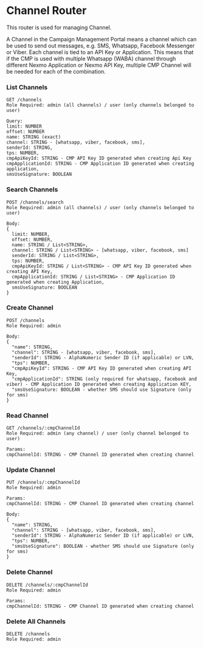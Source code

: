 # Channel Router
This router is used for managing Channel.

A Channel in the Campaign Management Portal means a channel which can be used to send out messages, e.g. SMS, Whatsapp, Facebook Messenger or Viber. Each channel is tied to an API Key or Application. This means that if the CMP is used with multiple Whatsapp (WABA) channel through different Nexmo Application or Nexmo API Key, multiple CMP Channel will be needed for each of the combination.


### List Channels
```
GET /channels
Role Required: admin (all channels) / user (only channels belonged to user)

Query:
limit: NUMBER
offset: NUMBER
name: STRING (exact)
channel: STRING - [whatsapp, viber, facebook, sms],
senderId: STRING,
tps: NUMBER,
cmpApiKeyId: STRING - CMP API Key ID generated when creating Api Key
cmpApplicationId: STRING - CMP Application ID generated when creating application,
smsUseSignature: BOOLEAN

```

### Search Channels
```
POST /channels/search
Role Required: admin (all channels) / user (only channels belonged to user)

Body:
{
  limit: NUMBER,
  offset: NUMBER,
  name: STRING / List<STRING>,
  channel: STRING / List<STRING> - [whatsapp, viber, facebook, sms]
  senderId: STRING / List<STRING>,
  tps: NUMBER,
  cmpApiKeyId: STRING / List<STRING> - CMP API Key ID generated when creating API Key,
  cmpApplicationId: STRING / List<STRING> - CMP Application ID generated when creating Application,
  smsUseSignature: BOOLEAN
}
```

### Create Channel
```
POST /channels
Role Required: admin

Body:
{
  "name": STRING,
  "channel": STRING - [whatsapp, viber, facebook, sms],
  "senderId": STRING - AlphaNumeric Sender ID (if applicable) or LVN,
  "tps": NUMBER,
  "cmpApiKeyId": STRING - CMP API Key ID generated when creating API Key,
  "cmpApplicationId": STRING (only required for whatsapp, facebook and viber) - CMP Application ID generated when creating Application KEY,
  "smsUseSignature: BOOLEAN - whether SMS should use Signature (only for sms)
}
```

### Read Channel
```
GET /channels/:cmpChannelId
Role Required: admin (any channel) / user (only channel belonged to user)

Params:
cmpChannelId: STRING - CMP Channel ID generated when creating channel
```

### Update Channel
```
PUT /channels/:cmpChannelId
Role Required: admin

Params:
cmpChannelId: STRING - CMP Channel ID generated when creating channel

Body:
{
  "name": STRING,
  "channel": STRING - [whatsapp, viber, facebook, sms],
  "senderId": STRING - AlphaNumeric Sender ID (if applicable) or LVN,
  "tps": NUMBER,
  "smsUseSignature": BOOLEAN - whether SMS should use Signature (only for sms)
}
```

### Delete Channel
```
DELETE /channels/:cmpChannelId
Role Required: admin

Params:
cmpChannelId: STRING - CMP Channel ID generated when creating channel
```

### Delete All Channels
```
DELETE /channels
Role Required: admin
```
